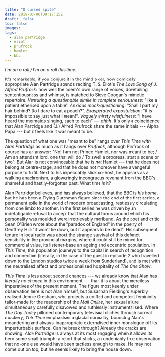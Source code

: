 ```yaml
---
title: "O cursed spite"
date: 2019-03-06T09:17:15Z
draft:  false
toc: false
images:
tags: 
  - alan partridge
  - eliot
  - prufrock
  - hamlet
  - bbc
---
```

_I'm on a roll / I'm on a roll this time..._

It's remarkable, if you conjure it in the mind's ear, how comically appropriate Alan Partridge sounds reciting T. S. Eliot's _The Love Song of J. Alfred Prufrock_: how well the poem's own range of voices, dovetailing sententiousness and whimsy, is matched to Steve Coogan's mimetic repertoire. _Venturing a questionable simile in complete seriousness_: "like a patient etherised upon a table". _Anxious mock-questioning_: "Shall I part my hair behind? Do I dare to eat a peach?". _Exasperated expostulation_: "it is impossible to say just what I mean!". _Vaguely thirsty wistfulness_: "I have heard the mermaids singing, each to each" --- _ahhh_. It's only a coincidence that Alan Partridge and (J.) Alfred Prufrock share the same initials --- Alpha Papa --- but it feels like it was meant to be.

The question of what one was "meant to be" hangs over _This Time with Alan Partridge_ as much as it hangs over _Prufrock_, although Prufrock of course has an answer: "No! I am not Prince Hamlet, nor was meant to be; / Am an attendant lord, one that will do / To swell a progress, start a scene or two". But Alan is not convinceable that he is _not_ Hamlet --- that he does not belong at centre-stage, and that he does not moreover have a vengeful purpose to fulfil. Next to his impeccably slick co-host, he appears as a walking anachronism, a gloweringly incongruous revenant from the BBC's shameful and hastily-forgotten past. What time _is_ it?

Alan Partridge believes, and has always believed, that the BBC is _his home_, but he has been a Flying Dutchman figure since the end of the first series, a permanent exile in the world of modern broadcasting, restlessly circulating from one limbo to another. In the first series he was driven by an indefatigable refusal to accept that the cultural forms around which his personality was moulded were irretrievably moribund. As the poet and critic Sean O'Brien wrote about the "paradox of England" in the poetry of Geoffrey Hill: "it won't lie down, but it appears to be dead". His subsequent tenure in local radio was about the strange survival of this defunct sensibility in the provincial margins, where it could still be mined for commercial value, its listener-base an ageing and eccentric population. In _This Time_, this population journeys to the capital in search of recognition and connection (literally, in the case of the guest in episode 2 who travelled down to the London studios twice a week from Sunderland), and is met with the neutralised affect and professionalised hospitality of _The One Show_.

_This Time_ is less about second chances --- we already know that Alan has _literally no chance_ in this environment --- than it is about the merciless imperatives of the present moment. The figure most keenly under observation here is not Alan himself, but Susannah Fielding's superbly realised Jennie Gresham, who projects a coiffed and competent femininity tailor-made for the readership of the _Mail Online_, her sexual allure simultaneously carefully disavowed and ruthlessly instrumentalised. Where _The Day Today_ pilloried contemporary televisual clich&eacute;s through surreal mockery, _This Time_ emphasises a glacial normality, bouncing Alan's meandering and always-inappropriate externalised inner monologue off its imperturbable surface. Can he break through? Already the cracks are showing. _Alan Partridge_ is always at its most engaging when it allows its hero some small triumph: a retort that sticks, an undeniably true observation that no-one else would have been tactless enough to make. He may not come out on top, but he seems likely to bring the house down.
